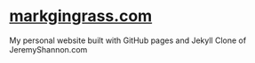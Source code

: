 # [markgingrass.com](http://markgingrass.com)
My personal website built with GitHub pages and Jekyll Clone of JeremyShannon.com
